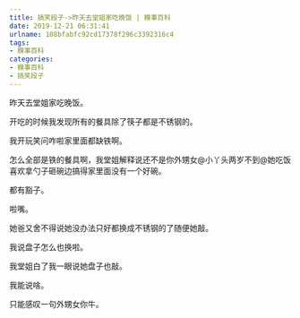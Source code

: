 ```yaml
---
title: 搞笑段子->昨天去堂姐家吃晚饭 | 糗事百科
date: 2019-12-21 06:31:41
urlname: 108bfabfc92cd17378f296c3392316c4
tags: 
- 糗事百科
categories:
- 糗事百科
- 搞笑段子
---
```

昨天去堂姐家吃晚饭。

开吃的时候我发现所有的餐具除了筷子都是不锈钢的。

我开玩笑问咋啦家里面都缺铁啊。

怎么全部是铁的餐具啊，我堂姐解释说还不是你外甥女@小丫头两岁不到@她吃饭喜欢拿勺子砸碗边搞得家里面没有一个好碗。

都有豁子。

啦嘴。

她爸又舍不得说她没办法只好都换成不锈钢的了随便她敲。

我说盘子怎么也换啦。

我堂姐白了我一眼说她盘子也敲。

我能说啥。

只能感叹一句外甥女你牛。


